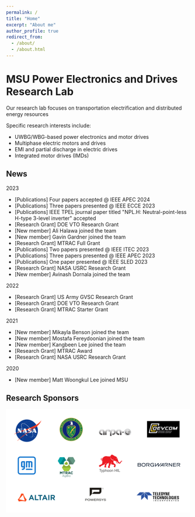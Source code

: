```yaml
---
permalink: /
title: "Home"
excerpt: "About me"
author_profile: true
redirect_from: 
  - /about/
  - /about.html
---
```


MSU Power Electronics and Drives Research Lab
======
Our research lab focuses on transportation electrification and distributed energy resources

Specific research interests include:
 - UWBG/WBG-based power electronics and motor drives
 - Multiphase electric motors and drives
 - EMI and partial discharge in electric drives
 - Integrated motor drives (IMDs)

News
------
2023
- [Publications] Four papers accepted @ IEEE APEC 2024
- [Publications] Three papers presented @ IEEE ECCE 2023
- [Publications] IEEE TPEL journal paper titled "NPL.H: Neutral-point-less H-type 3-level inverter" accepted
- [Research Grant] DOE VTO Research Grant
- [New member] Ali Halawa joined the team
- [New member] Gavin Gardner joined the team
- [Research Grant] MTRAC Full Grant
- [Publications] Two papers presented @ IEEE ITEC 2023
- [Publications] Three papers presented @ IEEE APEC 2023
- [Publications] One paper presented @ IEEE SLED 2023
- [Research Grant] NASA USRC Research Grant
- [New member] Avinash Dornala joined the team

2022
- [Research Grant] US Army GVSC Research Grant
- [Research Grant] DOE VTO Research Grant
- [Research Grant] MTRAC Starter Grant

2021
- [New member] Mikayla Benson joined the team
- [New member] Mostafa Fereydoonian joined the team
- [New member] Kangbeen Lee joined the team
- [Research Grant] MTRAC Award
- [Research Grant] NASA USRC Research Grant
  
2020
- [New member] Matt Woongkul Lee joined MSU

Research Sponsors
------
![sponsors](/images/sponsors.png)
